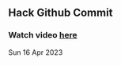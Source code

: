 
 ## Hack Github Commit 
 ### Watch video <a href="https://www.youtube.com">here</a> 
 Sun 16 Apr 2023 
